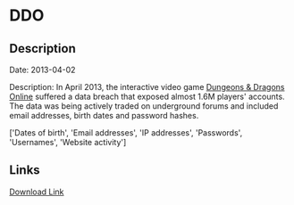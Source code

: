 # DDO

## Description

Date: 2013-04-02

Description:
In April 2013, the interactive video game <a href="https://www.ddo.com" target="_blank" rel="noopener">Dungeons &amp; Dragons Online</a> suffered a data breach that exposed almost 1.6M players' accounts. The data was being actively traded on underground forums and included email addresses, birth dates and password hashes.


['Dates of birth', 'Email addresses', 'IP addresses', 'Passwords', 'Usernames', 'Website activity']

## Links

[Download Link](https://link-to.net/1229997/43.6409192708127/dynamic/?r=aHR0cHM6Ly93d3cubWVkaWFmaXJlLmNvbS92aWV3L092RlRPWXRSVUNJMU1IVi9kZG8uY29tL2ZpbGU=)